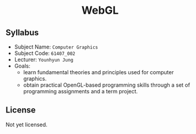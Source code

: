 <h1 align="center">WebGL</h1>

## Syllabus
* Subject Name: `Computer Graphics`
* Subject Code: `61407_002`
* Lecturer: `Younhyun Jung`
* Goals:
  - learn fundamental theories and principles used for computer graphics.
  - obtain practical OpenGL-based programming skills through a set of programming assignments and a term project.

## License
Not yet licensed.